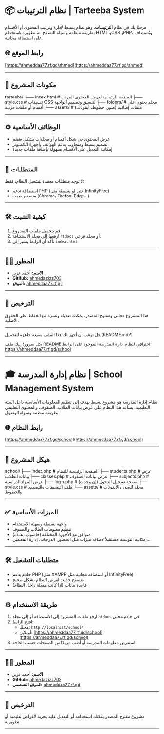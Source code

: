 # 📦 نظام الترتيبات | Tarteeba System

مرحبًا بك في نظام **الترتيبــات**، وهو نظام بسيط لإدارة وترتيب المحتوى أو الأقسام بطريقة منظمة وسهلة التصفح. تم تطويره باستخدام HTML وCSS وPHP، ويُستضاف على استضافة مجانية.

## 🌐 رابط الموقع
[https://ahmeddaa77.rf.gd/ahmed](https://ahmeddaa77.rf.gd/ahmed)

---

## 📁 مكونات المشروع

tarteeba/ ├── index.html        # الصفحة الرئيسية لعرض المحتوى المرتب ├── style.css         # تنسيقات CSS لتنسيق وتصميم الواجهة ├── folders/          # مجلد يحتوي على أقسام أو ملفات مرتبة └── assets/           # ملفات إضافية (صور، خطوط، أيقونات)

---

## ⚙️ الوظائف الأساسية

- عرض المحتوى في شكل أقسام أو مجلدات بشكل منظم
- تصميم بسيط ومتجاوب يدعم الهواتف وأجهزة الكمبيوتر
- إمكانية التعديل على الأقسام بسهولة بإضافة ملفات جديدة

---

## 📌 المتطلبات

لا توجد متطلبات معقدة لتشغيل النظام، فقط:

- استضافة تدعم PHP (حتى لو بسيطة مثل InfinityFree)
- متصفح حديث (Chrome، Firefox، Edge...)

---

## 🛠️ كيفية التثبيت

1. قم بتحميل ملفات المشروع.
2. ارفعها إلى مجلد الاستضافة `htdocs` أو مجلد فرعي.
3. تأكد أن الرابط يشير إلى `index.html`.

---

## 🧑‍💻 المطور

- **الاسم:** أحمد عزيز
- **GitHub:** [ahmedazizz703](https://github.com/ahmedazizz703)
- **الموقع:** [ahmeddaa77.rf.gd](https://ahmeddaa77.rf.gd/)

---

## 📜 الترخيص

هذا المشروع مجاني ومفتوح المصدر، يمكنك تعديله ونشره مع الحفاظ على الحقوق الأصلية.

---

هل ترغب أن أجهز لك هذا الملف بصيغة جاهزة للتحميل (README.md)؟

بكل سرور! إليك ملف README احترافي لنظام إدارة المدرسة الموجود على الرابط:
https://ahmeddaa77.rf.gd/school

---

# 🎓 نظام إدارة المدرسة | School Management System

نظام إدارة المدرسة هو مشروع بسيط يهدف إلى تنظيم المعلومات الأساسية داخل البيئة التعليمية. يساعد هذا النظام على عرض بيانات الطلاب، الصفوف، والمحتوى التعليمي بطريقة منظمة وسهلة الوصول.

## 🌐 رابط النظام
[https://ahmeddaa77.rf.gd/school](https://ahmeddaa77.rf.gd/school)

---

## 📁 هيكل المشروع

school/ ├── index.php          # الصفحة الرئيسية للنظام ├── students.php       # عرض بيانات الطلاب ├── classes.php        # عرض بيانات الصفوف ├── subjects.php       # عرض المواد الدراسية ├── login.php          # صفحة تسجيل الدخول (إن وجدت) ├── style.css          # ملف التنسيقات والتصميم └── assets/            # مجلد للصور والأيقونات والخطوط

---

## ✅ الميزات الأساسية

- واجهة بسيطة وسهلة الاستخدام
- تنظيم معلومات الطلاب والصفوف
- متوافق مع الأجهزة المختلفة (حاسوب، هاتف)
- إمكانية التوسعة مستقبلاً لإضافة ميزات مثل الحضور، الدرجات، إدارة المعلمين...

---

## 🛠️ متطلبات التشغيل

- خادم يدعم PHP (مثل XAMPP أو استضافة مجانية مثل InfinityFree)
- متصفح حديث لعرض النظام بشكل صحيح
- قاعدة بيانات (إذا كانت مفعّلة داخل النظام)

---

## ⚙️ طريقة الاستخدام

1. ارفع ملفات المشروع إلى الاستضافة أو إلى مجلد `htdocs` في خادم محلي.
2. افتح الرابط:  
   - محليًا: `http://localhost/school/`  
   - أونلاين: [https://ahmeddaa77.rf.gd/school](https://ahmeddaa77.rf.gd/school)
3. استعرض معلومات المدرسة أو أضف مزيدًا من الصفحات حسب الحاجة.

---

## 👨‍💻 المطور

- **الاسم:** أحمد عزيز  
- **GitHub:** [ahmedazizz703](https://github.com/ahmedazizz703)  
- **الموقع الشخصي:** [ahmeddaa77.rf.gd](https://ahmeddaa77.rf.gd/)

---

## 📜 الترخيص

مشروع مفتوح المصدر يمكنك استخدامه أو التعديل عليه بحرية لأغراض تعليمية أو تطويرية.

---
